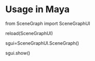 
# Usage in Maya

from SceneGraph import SceneGraphUI

reload(SceneGraphUI)

sgui=SceneGraphUI.SceneGraph()

sgui.show()

